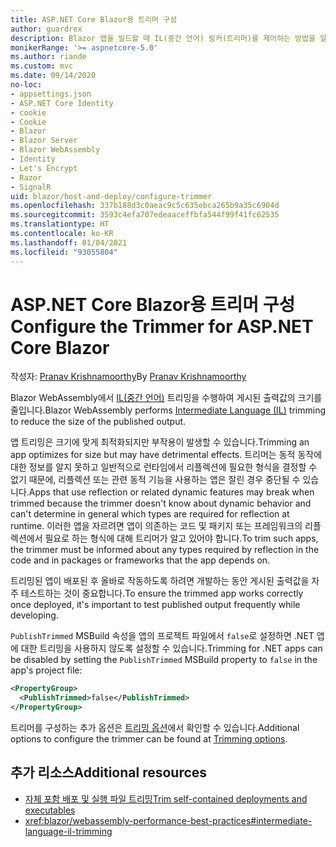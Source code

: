 ```yaml
---
title: ASP.NET Core Blazor용 트리머 구성
author: guardrex
description: Blazor 앱을 빌드할 때 IL(중간 언어) 링커(트리머)를 제어하는 방법을 알아봅니다.
monikerRange: '>= aspnetcore-5.0'
ms.author: riande
ms.custom: mvc
ms.date: 09/14/2020
no-loc:
- appsettings.json
- ASP.NET Core Identity
- cookie
- Cookie
- Blazor
- Blazor Server
- Blazor WebAssembly
- Identity
- Let's Encrypt
- Razor
- SignalR
uid: blazor/host-and-deploy/configure-trimmer
ms.openlocfilehash: 337b188d3c0aeac9c5c635ebca265b9a35c6904d
ms.sourcegitcommit: 3593c4efa707edeaaceffbfa544f99f41fc62535
ms.translationtype: HT
ms.contentlocale: ko-KR
ms.lasthandoff: 01/04/2021
ms.locfileid: "93055804"
---
```

# <a name="configure-the-trimmer-for-aspnet-core-no-locblazor"></a><span data-ttu-id="22b25-103">ASP.NET Core Blazor용 트리머 구성</span><span class="sxs-lookup"><span data-stu-id="22b25-103">Configure the Trimmer for ASP.NET Core Blazor</span></span>

<span data-ttu-id="22b25-104">작성자: [Pranav Krishnamoorthy](https://github.com/pranavkm)</span><span class="sxs-lookup"><span data-stu-id="22b25-104">By [Pranav Krishnamoorthy](https://github.com/pranavkm)</span></span>

<span data-ttu-id="22b25-105">Blazor WebAssembly에서 [IL(중간 언어)](/dotnet/standard/managed-code#intermediate-language--execution) 트리밍을 수행하여 게시된 출력값의 크기를 줄입니다.</span><span class="sxs-lookup"><span data-stu-id="22b25-105">Blazor WebAssembly performs [Intermediate Language (IL)](/dotnet/standard/managed-code#intermediate-language--execution) trimming to reduce the size of the published output.</span></span>

<span data-ttu-id="22b25-106">앱 트리밍은 크기에 맞게 최적화되지만 부작용이 발생할 수 있습니다.</span><span class="sxs-lookup"><span data-stu-id="22b25-106">Trimming an app optimizes for size but may have detrimental effects.</span></span> <span data-ttu-id="22b25-107">트리머는 동적 동작에 대한 정보를 알지 못하고 일반적으로 런타임에서 리플렉션에 필요한 형식을 결정할 수 없기 때문에, 리플렉션 또는 관련 동적 기능을 사용하는 앱은 잘린 경우 중단될 수 있습니다.</span><span class="sxs-lookup"><span data-stu-id="22b25-107">Apps that use reflection or related dynamic features may break when trimmed because the trimmer doesn't know about dynamic behavior and can't determine in general which types are required for reflection at runtime.</span></span> <span data-ttu-id="22b25-108">이러한 앱을 자르려면 앱이 의존하는 코드 및 패키지 또는 프레임워크의 리플렉션에서 필요로 하는 형식에 대해 트리머가 알고 있어야 합니다.</span><span class="sxs-lookup"><span data-stu-id="22b25-108">To trim such apps, the trimmer must be informed about any types required by reflection in the code and in packages or frameworks that the app depends on.</span></span>

<span data-ttu-id="22b25-109">트리밍된 앱이 배포된 후 올바로 작동하도록 하려면 개발하는 동안 게시된 출력값을 자주 테스트하는 것이 중요합니다.</span><span class="sxs-lookup"><span data-stu-id="22b25-109">To ensure the trimmed app works correctly once deployed, it's important to test published output frequently while developing.</span></span>

<span data-ttu-id="22b25-110">`PublishTrimmed` MSBuild 속성을 앱의 프로젝트 파일에서 `false`로 설정하면 .NET 앱에 대한 트리밍을 사용하지 않도록 설정할 수 있습니다.</span><span class="sxs-lookup"><span data-stu-id="22b25-110">Trimming for .NET apps can be disabled by setting the `PublishTrimmed` MSBuild property to `false` in the app's project file:</span></span>

```xml
<PropertyGroup>
  <PublishTrimmed>false</PublishTrimmed>
</PropertyGroup>
```
<span data-ttu-id="22b25-111">트리머를 구성하는 추가 옵션은 [트리밍 옵션](/dotnet/core/deploying/trimming-options)에서 확인할 수 있습니다.</span><span class="sxs-lookup"><span data-stu-id="22b25-111">Additional options to configure the trimmer can be found at [Trimming options](/dotnet/core/deploying/trimming-options).</span></span>

## <a name="additional-resources"></a><span data-ttu-id="22b25-112">추가 리소스</span><span class="sxs-lookup"><span data-stu-id="22b25-112">Additional resources</span></span>

* [<span data-ttu-id="22b25-113">자체 포함 배포 및 실행 파일 트리밍</span><span class="sxs-lookup"><span data-stu-id="22b25-113">Trim self-contained deployments and executables</span></span>](/dotnet/core/deploying/trim-self-contained)
* <xref:blazor/webassembly-performance-best-practices#intermediate-language-il-trimming>
